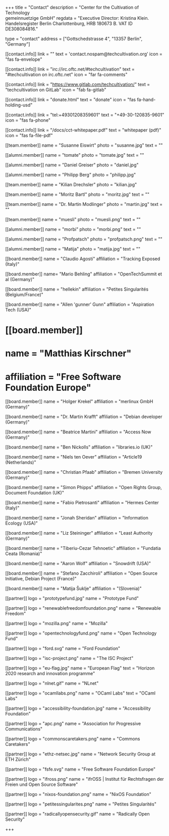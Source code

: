 +++
title = "Contact"
description = "Center for the Cultivation of Technology<br/>gemeinnuetzige GmbH"
regdata = "Executive Director: Kristina Klein.<br/>Handelsregister Berlin Charlottenburg, HRB 180673 B. VAT ID DE308084816."

type = "contact"
address = ["Gottschedstrasse 4", "13357 Berlin", "Germany"]

[[contact.info]]
    link = ""
    text = 'contact<span class="hidden">.nospam</span>@techcultivation.org'
    icon = "fas fa-envelope"

[[contact.info]]
    link = "irc://irc.oftc.net/#techcultivation"
    text = "#techcultivation on irc.oftc.net"
    icon = "far fa-comments"

[[contact.info]]
    link = "https://www.gitlab.com/techcultivation/"
    text = "techcultivation on GitLab"
    icon = "fab fa-gitlab"

[[contact.info]]
    link = "donate.html"
    text = "donate"
    icon = "fas fa-hand-holding-usd"

[[contact.info]]
    link = "tel:+49301208359601"
    text = "+49-30-120835-9601"
    icon = "fas fa-phone"

[[contact.info]]
    link = "/docs/cct-whitepaper.pdf"
    text = "whitepaper (pdf)"
    icon = "fas fa-file-pdf"

[[team.member]]
    name = "Susanne Eiswirt"
    photo = "susanne.jpg"
    text = ""

[[alumni.member]]
    name = "tomate"
    photo = "tomate.jpg"
    text = ""

[[alumni.member]]
    name = "Daniel Greiser"
    photo = "daniel.jpg"

[[alumni.member]]
    name = "Philipp Berg"
    photo = "philipp.jpg"

[[team.member]]
    name = "Kilian Drechsler"
    photo = "kilian.jpg"

[[team.member]]
    name = "Moritz Bartl"
	photo = "moritz.jpg"
    text = ""

[[team.member]]
    name = "Dr. Martin Modlinger"
	photo = "martin.jpg"
    text = ""

[[team.member]]
    name = "muesli"
    photo = "muesli.png"
    text = ""

[[alumni.member]]
    name = "morbi"
    photo = "morbi.png"
    text = ""

[[alumni.member]]
    name = "Profpatsch"
    photo = "profpatsch.png"
    text = ""

[[alumni.member]]
    name = "Matija"
    photo = "matija.jpg"
    text = ""

[[board.member]]
    name = "Claudio Agosti"
    affiliation = "Tracking Exposed (Italy)"

[[board.member]]
    name= "Mario Behling"
    affiliation = "OpenTechSummit et al (Germany)"

[[board.member]]
    name = "hellekin"
    affiliation = "Petites Singularités (Belgium/France)"

[[board.member]]
    name = "Allen 'gunner' Gunn"
    affiliation = "Aspiration Tech (USA)"

# [[board.member]]
#    name = "Matthias Kirschner"
#    affiliation = "Free Software Foundation Europe"

[[board.member]]
    name = "Holger Krekel"
    affiliation = "merlinux GmbH (Germany)"

[[board.member]]
    name = "Dr. Martin Krafft"
    affiliation = "Debian developer (Germany)"

[[board.member]]
    name = "Beatrice Martini"
    affiliation = "Access Now (Germany)"

[[board.member]]
    name = "Ben Nickolls"
    affiliation = "libraries.io (UK)"

[[board.member]]
    name = "Niels ten Oever"
    affiliation = "Article19 (Netherlands)"

[[board.member]]
    name = "Christian Pfaab"
    affiliation = "Bremen University (Germany)"

[[board.member]]
    name = "Simon Phipps"
    affiliation = "Open Rights Group, Document Foundation (UK)"

[[board.member]]
    name = "Fabio Pietrosanti"
    affiliation = "Hermes Center (Italy)"

[[board.member]]
    name = "Jonah Sheridan"
    affiliation = "Information Ecology (USA)"

[[board.member]]
    name = "Liz Steininger"
    affiliation = "Least Authority (Germany)"

[[board.member]]
    name = "Tiberiu-Cezar Tehnoetic"
    affiliation = "Fundatia Ceata (Romania)"

[[board.member]]
    name = "Aaron Wolf"
    affiliation = "Snowdrift (USA)"

[[board.member]]
    name = "Stefano Zacchiroli"
    affiliation = "Open Source Initiative, Debian Project (France)"

[[board.member]]
    name = "Matija Šuklje"
    affiliation = "(Slovenia)"

[[partner]]
    logo = "prototypefund.jpg"
    name = "Prototype Fund"

[[partner]]
    logo = "renewablefreedomfoundation.png"
    name = "Renewable Freedom"

[[partner]]
    logo = "mozilla.png"
    name = "Mozilla"

[[partner]]
    logo = "opentechnologyfund.png"
    name = "Open Technology Fund"

[[partner]]
    logo = "ford.svg"
    name = "Ford Foundation"

[[partner]]
    logo = "isc-project.png"
    name = "The ISC Project"

[[partner]]
    logo = "eu-flag.jpg"
    name = "European Flag"
    text = "Horizon 2020 research and innovation programme"

[[partner]]
    logo = "nlnet.gif"
    name = "NLnet"

[[partner]]
    logo = "ocamllabs.png"
    name = "OCaml Labs"
    text = "OCaml Labs"

[[partner]]
    logo = "accessibility-foundation.jpg"
    name = "Accessibility Foundation"

[[partner]]
    logo = "apc.png"
    name = "Association for Progressive Communications"

[[partner]]
    logo = "commonscaretakers.png"
    name = "Commons Caretakers"

[[partner]]
    logo = "ethz-netsec.jpg"
    name = "Network Security Group at ETH Zürich"

[[partner]]
    logo = "fsfe.svg"
    name = "Free Software Foundation Europe"

[[partner]]
    logo = "ifross.png"
    name = "ifrOSS | Institut für Rechtsfragen der Freien und Open Source Software"

[[partner]]
    logo = "nixos-foundation.png"
    name = "NixOS Foundation"

[[partner]]
    logo = "petitessingularites.png"
    name = "Petites Singularités"

[[partner]]
    logo = "radicallyopensecurity.gif"
    name = "Radically Open Security"

+++
